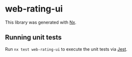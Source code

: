 # web-rating-ui

This library was generated with [Nx](https://nx.dev).

## Running unit tests

Run `nx test web-rating-ui` to execute the unit tests via [Jest](https://jestjs.io).
